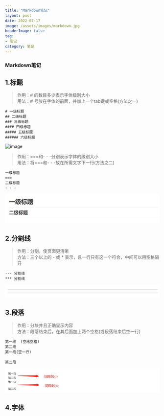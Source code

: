 ```yaml
---
title: "Markdown笔记"
layout: post
date: 2022-07-17
image: /assets/images/markdown.jpg
headerImage: false
tag:
- 笔记
category: 笔记
---
```


###	Markdown笔记

##	1.标题
> 作用：# 的数目多少表示字体级别大小  
> 用法：# 号放在字体的前面，并加上一个tab键或空格(方法之一)  

	# 一级标题
	## 二级标题
	### 三级标题
	#### 四级标题
	##### 五级标题
	###### 六级标题
<!-- ![](../assets/images/Markdown_img/Title1.jpg) -->
![image](https://github.com/zhuoyue2/zhuoyue2.github.io/tree/master/assets/images/Markdown_img/Title1.jpg)

> 作用：===和- - -分别表示字体的级别大小  
> 用法：将===和- - -放在所需文字下一行(方法之二)  

	一级标题
	===
	二级标题
	- - -
![](..\assets\images\Markdown_img\Title2.jpg)



## 2.分割线
> 作用：分割，使页面更清晰  
> 方法：三个以上的 - 或 * 表示，且一行只有这一个符合，中间可以用空格隔开  

	--- 分割线
	*** 分割线  
![](..\assets\images\Markdown_img\Dividing_line.jpg)



## 3.段落
> 作用：分块并且正确显示内容  
> 方法：段落结束后，在其后面加上两个空格(或段落结束后空一行)

	第一段  (空格空格)
	第二段
	第一段(空一行)

	第二段  
![](..\assets\images\Markdown_img\paragraph_Div.jpg)



## 4.字体
